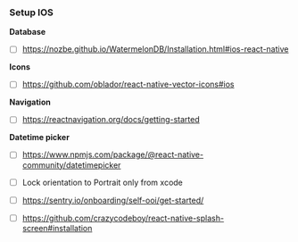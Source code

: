 ### Setup IOS

**Database**

- [ ] https://nozbe.github.io/WatermelonDB/Installation.html#ios-react-native

**Icons**

- [ ] https://github.com/oblador/react-native-vector-icons#ios

**Navigation**

- [ ] https://reactnavigation.org/docs/getting-started

**Datetime picker**

- [ ] https://www.npmjs.com/package/@react-native-community/datetimepicker

- [ ] Lock orientation to Portrait only from xcode

- [ ] https://sentry.io/onboarding/self-ooi/get-started/

- [ ] https://github.com/crazycodeboy/react-native-splash-screen#installation